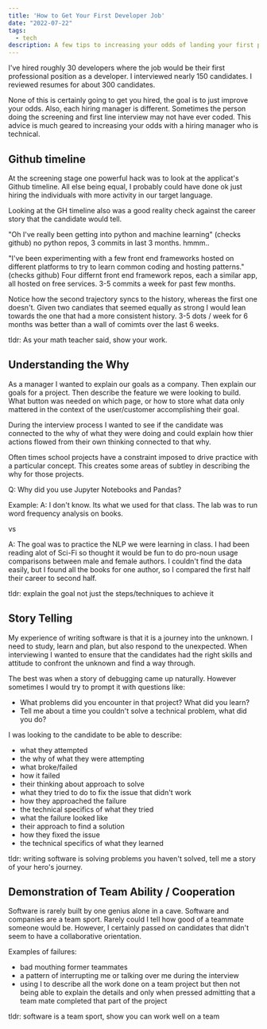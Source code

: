 ```yaml
---
title: 'How to Get Your First Developer Job'
date: "2022-07-22"
tags:
  - tech
description: A few tips to increasing your odds of landing your first professional developer job.
---
```


I've hired roughly 30 developers where the job would be their first professional position as a developer. I interviewed nearly 150 candidates. I reviewed resumes for about 300 candidates.

None of this is certainly going to get you hired, the goal is to just improve your odds. Also, each hiring manager is different. Sometimes the person doing the screening and first line interview may not have ever coded. This advice is much geared to increasing your odds with a hiring manager who is technical.

## Github timeline

At the screening stage one powerful hack was to look at the applicat's Github timeline. All else being equal, I probably could have done ok just hiring the individuals with more activity in our target language.

Looking at the GH timeline also was a good reality check against the career story that the candidate would tell.

"Oh I've really been getting into python and machine learning" (checks github) no python repos, 3 commits in last 3 months. hmmm..

"I've been experimenting with a few front end frameworks hosted on different platforms to try to learn common coding and hosting patterns."
(checks github)
Four differnt front end framework repos, each a similar app, all hosted on free services. 3-5 commits a week for past few months.

Notice how the second trajectory syncs to the history, whereas the first one doesn't. Given two candiates that seemed equally as strong I would lean towards the one that had a more consistent history. 3-5 dots / week for 6 months was better than a wall of comimts over the last 6 weeks.

tldr: As your math teacher said, show your work.

## Understanding the Why

As a manager I wanted to explain our goals as a company. Then explain our goals for a project. Then describe the feature we were looking to build. What button was needed on which page, or how to store what data only mattered in the context of the user/customer accomplishing their goal.

During the interview process I wanted to see if the candidate was connected to the why of what they were doing and could explain how thier actions flowed from their own thinking connected to that why.

Often times school projects have a constraint imposed to drive practice with a particular concept. This creates some areas of subtley in describing the why for those projects.


Q: Why did you use Jupyter Notebooks and Pandas?

Example:
A: I don't know. Its what we used for that class. The lab was to run word frequency analysis on books.

vs

A: The goal was to practice the NLP we were learning in class. I had been reading alot of Sci-Fi so thought it would be fun to do pro-noun usage comparisons between male and female authors. I couldn't find the data easily, but I found all the books for one author, so I compared the first half their career to second half.



tldr: explain the goal not just the steps/techniques to achieve it

## Story Telling

My experience of writing software is that it is a journey into the unknown. I need to study, learn and plan, but also respond to the unexpected. When interviewing I wanted to ensure that the candidates had the right skills and attitude to confront the unknown and find a way through.

The best was when a story of debugging came up naturally. However sometimes I would try to prompt it with questions like:

- What problems did you encounter in that project? What did you learn?
- Tell me about a time you couldn't solve a technical problem, what did you do?

I was looking to the candidate to be able to describe:

- what they attempted
- the why of what they were attempting
- what broke/failed
- how it failed
- their thinking about approach to solve
- what they tried to do to fix the issue that didn't work
- how they approached the failure
- the technical specifics of what they tried
- what the failure looked like
- their approach to find a solution
- how they fixed the issue
- the technical specifics of what they learned

tldr: writing software is solving problems you haven't solved, tell me a story of your hero's journey.

## Demonstration of Team Ability / Cooperation

Software is rarely built by one genius alone in a cave. Software and companies are a team sport. Rarely could I tell how good of a teammate someone would be. However, I certainly passed on candidates that didn't seem to have a collaborative orientation.

Examples of failures:

- bad mouthing former teammates
- a pattern of interrupting me or talking over me during the interview
- using I to describe all the work done on a team project but then not being able to explain the details and only when pressed admitting that a team mate completed that part of the project

tldr: software is a team sport, show you can work well on a team

